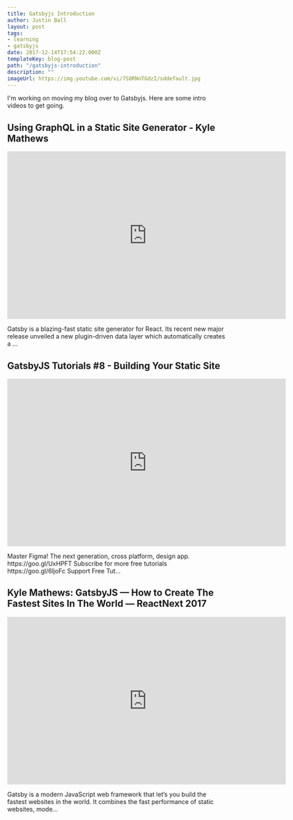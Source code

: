```yaml
---
title: Gatsbyjs Introduction
author: Justin Ball
layout: post
tags:
- learning
- gatsbyjs
date: 2017-12-14T17:54:22.000Z
templateKey: blog-post
path: "/gatsbyjs-introduction"
description: ""
imageUrl: https://img.youtube.com/vi/7S8RNnTGdzI/sddefault.jpg
---
```

<p>I'm working on moving my blog over to Gatsbyjs. Here are some intro videos to get going.</p>
<div class="youtube-videos video-responsive">

<div id="7S8RNnTGdzI" class="youtube-video">
  <h2 class="youtube-title">Using GraphQL in a Static Site Generator - Kyle Mathews</h2>
  <iframe src="https://www.youtube.com/embed/7S8RNnTGdzI" frameborder="0" width="640" height="385" allowfullscreen>
    <p>Your browser does not support iframes.</p>
  </iframe>
  <p class="youtube-description">Gatsby is a blazing-fast static site generator for React. Its recent new major release unveiled a new plugin-driven data layer which automatically creates a ...</p>
</div>
<div id="9Jr5u1Imbjw" class="youtube-video">
  <h2 class="youtube-title">GatsbyJS Tutorials #8 - Building Your Static Site</h2>
  <iframe src="https://www.youtube.com/embed/9Jr5u1Imbjw" frameborder="0" width="640" height="385" allowfullscreen>
    <p>Your browser does not support iframes.</p>
  </iframe>
  <p class="youtube-description">Master Figma! The next generation, cross platform, design app. https://goo.gl/UxHPFT Subscribe for more free tutorials https://goo.gl/6ljoFc Support Free Tut...</p>
</div>
<div id="Gtd-Ht-D0sg" class="youtube-video">
  <h2 class="youtube-title">Kyle Mathews: GatsbyJS — How to Create The Fastest Sites In The World — ReactNext 2017</h2>
  <iframe src="https://www.youtube.com/embed/Gtd-Ht-D0sg" frameborder="0" width="640" height="385" allowfullscreen>
    <p>Your browser does not support iframes.</p>
  </iframe>
  <p class="youtube-description">Gatsby is a modern JavaScript web framework that let’s you build the fastest websites in the world. It combines the fast performance of static websites, mode...</p>
</div>
</div>